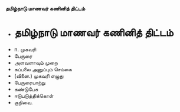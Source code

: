 **தமிழ்நாடு மாணவர் கணினித் திட்டம்**
- # தமிழ்நாடு மாணவர் கணினித் திட்டம்
- n. முகவரி
- பேருரை
- அளவளாவும் முறை
- கப்பலை அனுப்பும் செய்கை
- (வினை.) முகவரி எழுது
- பேருரையாற்று
- கண்டுபேசு
- ஈடுபடுத்திக்கொள்
- குறிவை.


